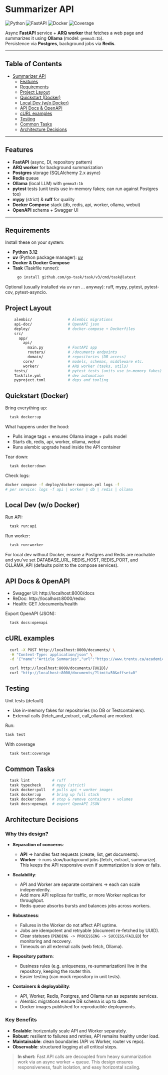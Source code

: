# Summarizer API

![Python](https://img.shields.io/badge/python-3.12-blue.svg)
![FastAPI](https://img.shields.io/badge/FastAPI-0.116-green.svg)
![Docker](https://img.shields.io/badge/docker-ready-blue.svg)
![Coverage](https://img.shields.io/badge/coverage-100%25-brightgreen.svg)

Async **FastAPI** service + **ARQ worker** that fetches a web page and summarizes it using **Ollama** (model: `gemma3:1b`).  
Persistence via **Postgres**, background jobs via **Redis**.

---

## Table of Contents

- [Summarizer API](#summarizer-api)
  - [Features](#features)
  - [Requirements](#requirements)
  - [Project Layout](#project-layout)
  - [Quickstart (Docker)](#quickstart-docker)
  - [Local Dev (w/o Docker)](#local-dev-wo-docker)
  - [API Docs \& OpenAPI](#api-docs--openapi)
  - [cURL examples](#curl-examples)
  - [Testing](#testing)
  - [Common Tasks](#common-tasks)
  - [Architecture Decisions](#architecture-decisions)

---

## Features

- **FastAPI** (async, DI, repository pattern)  
- **ARQ worker** for background summarization  
- **Postgres** storage (SQLAlchemy 2.x async)  
- **Redis** queue  
- **Ollama** (local LLM) with `gemma3:1b`  
- **pytest** tests (unit tests use in-memory fakes; can run against Postgres too)  
- **mypy** (strict) & **ruff** for quality  
- **Docker Compose** stack (db, redis, api, worker, ollama, webui)  
- **OpenAPI** schema + Swagger UI  

---

## Requirements

Install these on your system:

- **Python 3.12**  
- **uv** (Python package manager): [uv](https://github.com/astral-sh/uv)  
- **Docker & Docker Compose**  
- **Task** (Taskfile runner):  
  ```bash
    go install github.com/go-task/task/v3/cmd/task@latest
  ```
Optional (usually installed via uv run ... anyway):
ruff, mypy, pytest, pytest-cov, pytest-asyncio.

## Project Layout
```bash
    alembic/                # Alembic migrations
    api-doc/                # OpenAPI json
    deploy/                 # docker-compose + Dockerfiles
    src/
      app/
        api/
          main.py           # FastAPI app
          routers/          # /documents endpoints
          domain/           # repositories (DB access)
        core/               # models, schemas, middleware etc.
        worker/             # ARQ worker (tasks, utils)
    tests/                  # pytest tests (units use in-memory fakes)
    Taskfile.yml            # dev automation
    pyproject.toml          # deps and tooling
```
## Quickstart (Docker)

Bring everything up:
```bash
  task docker:up
```

What happens under the hood:
- Pulls image tags + ensures Ollama image + pulls model
- Starts db, redis, api, worker, ollama, webui
- Runs alembic upgrade head inside the API container

Tear down:

```bash
  task docker:down
```

Check logs:
```bash
docker compose -f deploy/docker-compose.yml logs -f
# per service: logs -f api | worker | db | redis | ollama
```
## Local Dev (w/o Docker)

Run API:
```bash
  task run:api
```

Run worker:

```bash
  task run:worker
```

For local dev without Docker, ensure a Postgres and Redis are reachable and you’ve set DATABASE_URL, REDIS_HOST, REDIS_PORT, and OLLAMA_API (defaults point to the compose services).

## API Docs & OpenAPI

- Swagger UI: http://localhost:8000/docs
- ReDoc: http://localhost:8000/redoc
- Health: GET /documents/health

Export OpenAPI (JSON):

```bash
  task docs:openapi
```

## cURL examples

```bash
  curl -X POST http://localhost:8000/documents/ \
  -H "Content-Type: application/json" \
  -d '{"name":"Article Summaries","url":"https://www.trentu.ca/academicskills/how-guides/how-write-university/how-approach-any-assignment/writing-article-summaries"}'

  curl http://localhost:8000/documents/{UUID}/
  curl "http://localhost:8000/documents/?limit=50&offset=0"
```

## Testing

Unit tests (default)

- Use in-memory fakes for repositories (no DB or Testcontainers).
- External calls (fetch_and_extract, call_ollama) are mocked.

Run:
  ```bash
  task test
  ```
With coverage
```bash
  task test:coverage
```

## Common Tasks
```bash
  task lint          # ruff
  task typecheck     # mypy (strict)
  task docker:pull   # pulls api + worker images
  task docker:up     # bring up full stack
  task docker:down   # stop & remove containers + volumes
  task docs:openapi  # export OpenAPI JSON
```

## Architecture Decisions

### Why this design?
- **Separation of concerns**:  
  - **API** -> handles fast requests (create, list, get documents).  
  - **Worker** -> runs slow/background jobs (fetch, extract, summarize).  
  This keeps the API responsive even if summarization is slow or fails.

- **Scalability**:  
  - API and Worker are separate containers -> each can scale independently.  
  - Add more API replicas for traffic, or more Worker replicas for throughput.  
  - Redis queue absorbs bursts and balances jobs across workers.

- **Robustness**:  
  - Failures in the Worker do not affect API uptime.  
  - Jobs are idempotent and retryable (document re-fetched by UUID).  
  - Clear statuses (`PENDING -> PROCESSING -> SUCCESS/FAILED`) for monitoring and recovery.  
  - Timeouts on all external calls (web fetch, Ollama).

- **Repository pattern**:  
  - Business rules (e.g. uniqueness, re-summarization) live in the repository, keeping the router thin.  
  - Easier testing (can mock repository in unit tests).

- **Containers & deployability**:  
  - API, Worker, Redis, Postgres, and Ollama run as separate services.  
  - Alembic migrations ensure DB schema is up to date.  
  - Docker images published for reproducible deployments.

### Key Benefits
- **Scalable**: horizontally scale API and Worker separately.  
- **Robust**: resilient to failures and retries, API remains healthy under load.  
- **Maintainable**: clean boundaries (API vs Worker, router vs repo).  
- **Observable**: structured logging at all critical steps.

> **In short:** Fast API calls are decoupled from heavy summarization work via an async worker + queue. This design ensures responsiveness, fault isolation, and easy horizontal scaling.
